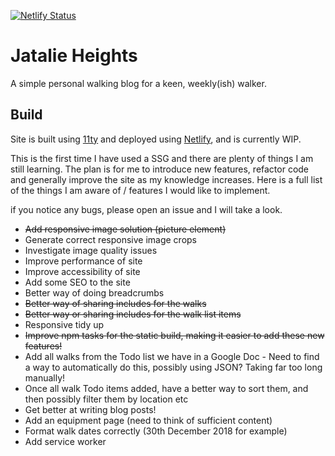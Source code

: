 [![Netlify Status](https://api.netlify.com/api/v1/badges/4b68bf7f-70c8-4d4a-a3a3-40f7806e646a/deploy-status)](https://app.netlify.com/sites/jatalie-heights/deploys)

# Jatalie Heights

A simple personal walking blog for a keen, weekly(ish) walker.

## Build

Site is built using [11ty](https://www.11ty.io/) and deployed using [Netlify](https://www.netlify.com/), and is currently WIP.

This is the first time I have used a SSG and there are plenty of things I am still learning. The plan is for me to introduce new features, refactor code and generally improve the site as my knowledge increases. Here is a full list of the things I am aware of / features I would like to implement.

if you notice any bugs, please open an issue and I will take a look.

* ~~Add responsive image solution (picture element)~~
* Generate correct responsive image crops
* Investigate image quality issues
* Improve performance of site
* Improve accessibility of site
* Add some SEO to the site
* Better way of doing breadcrumbs
* ~~Better way of sharing includes for the walks~~
* ~~Better way or sharing includes for the walk list items~~
* Responsive tidy up
* ~~Improve npm tasks for the static build, making it easier to add these new features!~~
* Add all walks from the Todo list we have in a Google Doc - Need to find a way to automatically do this, possibly using JSON? Taking far too long manually!
* Once all walk Todo items added, have a better way to sort them, and then possibly filter them by location etc
* Get better at writing blog posts!
* Add an equipment page (need to think of sufficient content)
* Format walk dates correctly (30th December 2018 for example)
* Add service worker
